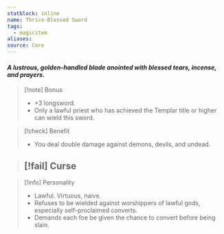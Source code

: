 ```yaml
---
statblock: inline
name: Thrice-Blessed Sword
tags:
  - magicitem
aliases: 
source: Core
---
```

#### *A lustrous, golden-handled blade anointed with blessed tears, incense, and prayers.*

>[!note] Bonus
>- +3 longsword.
>- Only a lawful priest who has achieved the Templar title or higher can wield this sword.

>[!check] Benefit
>- You deal double damage against demons, devils, and undead.

>[!fail] Curse
>- 

>[!info] Personality
>- Lawful. Virtuous, naive.
>- Refuses to be wielded against worshippers of lawful gods, especially self-proclaimed converts.
>- Demands each foe be given the chance to convert before being slain.
